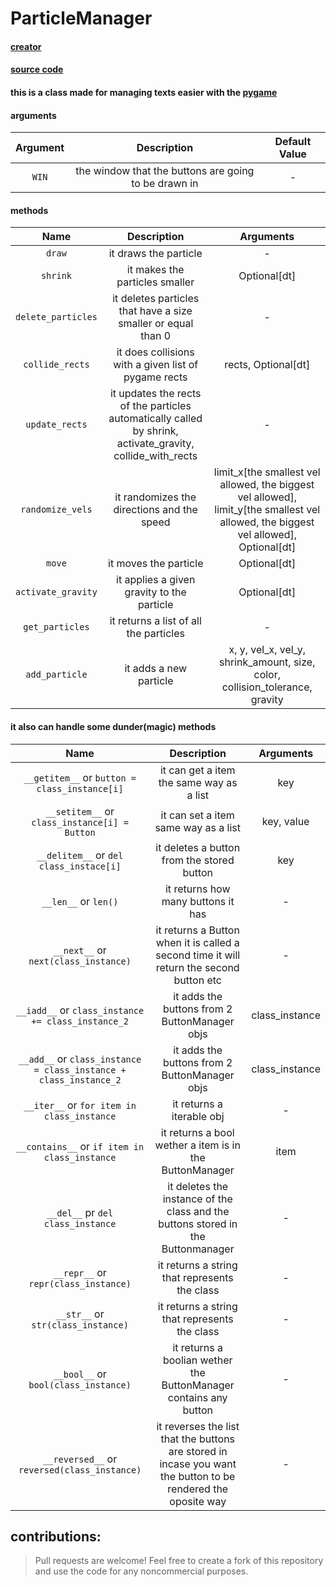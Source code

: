 # ParticleManager

#### [creator](https://github.com/Emc2356)
#### [source code](https://github.com/Emc2356/Pygame-Widgets)

#### this is a class made for managing texts easier with the [pygame](https://www.pygame.org)

#### arguments

| Argument | Description | Default Value |
|:----------:|:-------------:|:---------------:|
| `WIN` | the window that the buttons are going to be drawn in | - |

#### methods 
| Name | Description | Arguments |
|:----:|:-----------:|:---------:|
| `draw` | it draws the particle | - |
| `shrink` | it makes the particles smaller | Optional[dt] |
| `delete_particles` | it deletes particles that have a size smaller or equal than 0 | - |
| `collide_rects` | it does collisions with a given list of pygame rects | rects, Optional[dt] |
| `update_rects` | it updates the rects of the particles automatically called by shrink, activate_gravity, collide_with_rects | - |
| `randomize_vels` | it randomizes the directions and the speed | limit_x[the smallest vel allowed, the biggest vel allowed], limit_y[the smallest vel allowed, the biggest vel allowed], Optional[dt] |
| `move` | it moves the particle | Optional[dt] |
| `activate_gravity` | it applies a given gravity to the particle | Optional[dt] |
| `get_particles` | it returns a list of all the particles | - |
| `add_particle` | it adds a new particle | x, y, vel_x, vel_y, shrink_amount, size, color, collision_tolerance, gravity |

#### it also can handle some dunder(magic) methods
| Name | Description | Arguments |
|:----:|:-----------:|:---------:|
| `__getitem__` or `button = class_instance[i]` | it can get a item the same way as a list | key |
| `__setitem__` or `class_instance[i] = Button` | it can set a item same way as a list  | key, value |
| `__delitem__` or `del class_instace[i]` | it deletes a button from the stored button | key |
| `__len__` or `len()` | it returns how many buttons it has | - |
| `__next__` or ` next(class_instance)` | it returns a Button when it is called a second time it will return the second button etc | - |
| `__iadd__` or `class_instance += class_instance_2` | it adds the buttons from 2 ButtonManager objs | class_instance |
| `__add__` or `class_instance = class_instance + class_instance_2` | it adds the buttons from 2 ButtonManager objs | class_instance |
| `__iter__` or `for item in class_instance` | it returns a iterable obj | - |
| `__contains__` or `if item in class_instance` | it returns a bool wether a item is in the ButtonManager | item |
| `__del__` pr `del class_instance` | it deletes the instance of the class and the buttons stored in the Buttonmanager | - |
| `__repr__` or `repr(class_instance)` | it returns a string that represents the class | - |
| `__str__` or `str(class_instance)` | it returns a string that represents the class | - |
| `__bool__` or `bool(class_instance)` | it returns a boolian wether the ButtonManager contains any button | - |
| `__reversed__` or `reversed(class_instance)` | it reverses the list that the buttons are stored in incase you want the button to be rendered the oposite way | - |

contributions:
---
> Pull requests are welcome!
> Feel free to create a fork of this repository and use the code for any noncommercial purposes.